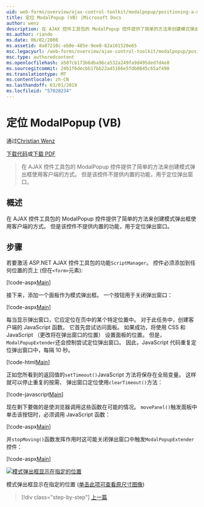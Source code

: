 ```yaml
---
uid: web-forms/overview/ajax-control-toolkit/modalpopup/positioning-a-modalpopup-vb
title: 定位 ModalPopup (VB) |Microsoft Docs
author: wenz
description: 在 AJAX 控件工具包的 ModalPopup 控件提供了简单的方法来创建模式弹出框使用客户端的方式。 但是该控件不提供...
ms.author: riande
ms.date: 06/02/2008
ms.assetid: 8a07210c-eb0e-485e-9ee8-82a101520e65
msc.legacyurl: /web-forms/overview/ajax-control-toolkit/modalpopup/positioning-a-modalpopup-vb
msc.type: authoredcontent
ms.openlocfilehash: a507cb173b6dba96ca532a249fa9d495ded7d4e8
ms.sourcegitcommit: 24b1f6decbb17bb22a45166e5fdb0845c65af498
ms.translationtype: MT
ms.contentlocale: zh-CN
ms.lasthandoff: 03/01/2019
ms.locfileid: "57028234"
---
```

<a name="positioning-a-modalpopup-vb"></a>定位 ModalPopup (VB)
====================
通过[Christian Wenz](https://github.com/wenz)

[下载代码](http://download.microsoft.com/download/2/4/0/24052038-f942-4336-905b-b60ae56f0dd5/ModalPopup4.vb.zip)或[下载 PDF](http://download.microsoft.com/download/b/6/a/b6ae89ee-df69-4c87-9bfb-ad1eb2b23373/modalpopup4VB.pdf)

> 在 AJAX 控件工具包的 ModalPopup 控件提供了简单的方法来创建模式弹出框使用客户端的方式。 但是该控件不提供内置的功能，用于定位弹出窗口。


## <a name="overview"></a>概述

在 AJAX 控件工具包的 ModalPopup 控件提供了简单的方法来创建模式弹出框使用客户端的方式。 但是该控件不提供内置的功能，用于定位弹出窗口。

## <a name="steps"></a>步骤

若要激活 ASP.NET AJAX 控件工具包的功能`ScriptManager`。 控件必须添加到任何位置的页上 (但在`<form>`元素):

[!code-aspx[Main](positioning-a-modalpopup-vb/samples/sample1.aspx)]

接下来，添加一个面板作为模式弹出框。 一个按钮用于关闭弹出窗口：

[!code-aspx[Main](positioning-a-modalpopup-vb/samples/sample2.aspx)]

每当显示弹出窗口，它应定位在页中的某个特定位置中。 对于此任务中，创建客户端的 JavaScript 函数。 它首先尝试访问面板。 如果成功，将使用 CSS 和 JavaScript （更改将在弹出窗口的位置） 设置面板的位置。 但是，`ModalPopupExtender`还会控制尝试定位弹出窗口。 因此，JavaScript 代码重复定位弹出窗口中，每隔 10 秒。

[!code-html[Main](positioning-a-modalpopup-vb/samples/sample3.html)]

正如您所看到的返回值的`setTimeout()`JavaScript 方法将保存在全局变量。 这样就可以停止重复的按需、 弹出窗口定位使用`clearTimeout()`方法：

[!code-javascript[Main](positioning-a-modalpopup-vb/samples/sample4.js)]

现在剩下要做的是使浏览器调用这些函数在可能的情况。 `movePanel()`触发面板中单击该按钮时，必须调用 JavaScript 函数：

[!code-aspx[Main](positioning-a-modalpopup-vb/samples/sample5.aspx)]

并`stopMoving()`函数发挥作用时这可能关闭弹出窗口中触发`ModalPopupExtender`控件：

[!code-aspx[Main](positioning-a-modalpopup-vb/samples/sample6.aspx)]


[![模式弹出框显示在指定的位置](positioning-a-modalpopup-vb/_static/image2.png)](positioning-a-modalpopup-vb/_static/image1.png)

模式弹出框显示在指定的位置 ([单击此项可查看原尺寸图像](positioning-a-modalpopup-vb/_static/image3.png))

> [!div class="step-by-step"]
> [上一篇](handling-postbacks-from-a-modalpopup-vb.md)
